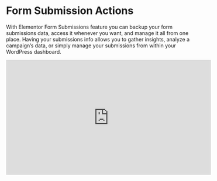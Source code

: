 # Form Submission Actions

With Elementor Form Submissions feature you can backup your form submissions data, access it whenever you want, and manage it all from one place. Having your submissions info allows you to gather insights, analyze a campaign’s data, or simply manage your submissions from within your WordPress dashboard.

<iframe width="560" height="315"src="https://www.youtube.com/embed/eO-XfhmTHqw" frameborder="0" allowfullscreen></iframe>
